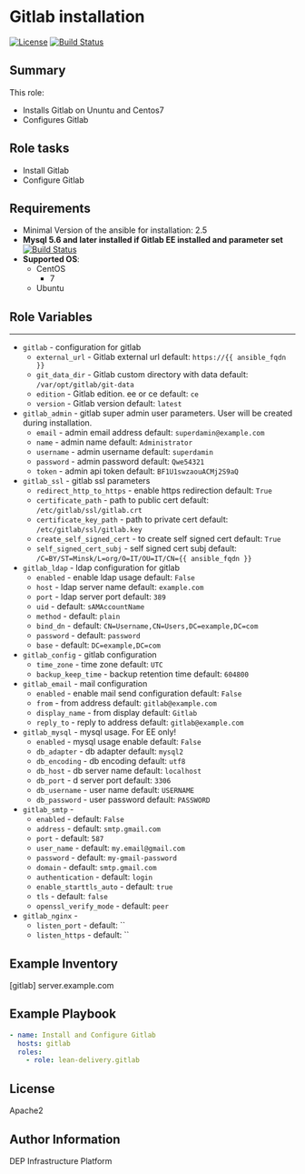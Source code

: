 Gitlab installation
=========
[![License](https://img.shields.io/badge/license-Apache-green.svg?style=flat)](https://raw.githubusercontent.com/lean-delivery/ansible-role-gitlab/master/LICENSE)
[![Build Status](https://travis-ci.org/lean-delivery/ansible-role-gitlab.svg?branch=master)](https://travis-ci.org/lean-delivery/ansible-role-gitlab)
## Summary

This role:
  - Installs Gitlab on Ununtu and Centos7
  - Configures Gitlab
  
Role tasks
------------
  - Install Gitlab
  - Configure Gitlab
  
Requirements
------------

 - Minimal Version of the ansible for installation: 2.5
 - **Mysql 5.6 and later installed if Gitlab EE installed and parameter set** [![Build Status](https://travis-ci.org/lean-delivery/ansible-role-mysql.svg?branch=master)](https://travis-ci.org/lean-delivery/ansible-role-mtsql)
 - **Supported OS**:
   - CentOS
     - 7
   - Ubuntu
   
## Role Variables
--------------	
  - `gitlab` - configuration for gitlab
    - `external_url` - Gitlab external url
       default: `https://{{ ansible_fqdn }}`
    - `git_data_dir` - Gitlab custom directory with data
       default: `/var/opt/gitlab/git-data`
    - `edition` - Gitlab edition. ee or ce
       default: `ce`
    - `version` - Gitlab version
       default: `latest`
  - `gitlab_admin` - gitlab super admin user parameters. User will be created during installation.
    - `email` - admin email address
       default: `superdamin@example.com`
    - `name` - admin name
       default: `Administrator`
    - `username` - admin username
       default: `superdamin`
    - `password` - admin password
       default: `Qwe54321`
    - `token` - admin api token
       default: `BF1U1swzaouACMj2S9aQ`
  - `gitlab_ssl` - gitlab ssl parameters
    - `redirect_http_to_https` - enable https redirection
       default: `True`
    - `certificate_path` - path to public cert
       default: `/etc/gitlab/ssl/gitlab.crt`
    - `certificate_key_path` - path to private cert
       default: `/etc/gitlab/ssl/gitlab.key`
    - `create_self_signed_cert` - to create self signed cert
       default: `True`
    - `self_signed_cert_subj` - self signed cert subj
       default: `/C=BY/ST=Minsk/L=org/O=IT/OU=IT/CN={{ ansible_fqdn }}`
  - `gitlab_ldap` - ldap configuration for gitlab
    - `enabled` - enable ldap usage
       default: `False`
    - `host` - ldap server name
       default: `example.com`
    - `port` - ldap server port
       default: `389`
    - `uid` - 
       default: `sAMAccountName`
    - `method` - 
       default: `plain`
    - `bind_dn` - 
       default: `CN=Username,CN=Users,DC=example,DC=com`
    - `password` - 
       default: `password`
    - `base` - 
       default: `DC=example,DC=com`
  - `gitlab_config` - gitlab configuration
    - `time_zone` - time zone
       default: `UTC`
    - `backup_keep_time` - backup retention time
       default: `604800`
  - `gitlab_email` - mail configuration
    - `enabled` - enable mail send configuration
       default: `False`
    - `from` - from address
       default: `gitlab@example.com`
    - `display_name` - from display 
       default: `Gitlab`
    - `reply_to` - reply to address
       default: `gitlab@example.com`
  - `gitlab_mysql` - mysql usage. For EE only!
    - `enabled` - mysql usage enable
       default: `False`
    - `db_adapter` - db adapter
       default: `mysql2`
    - `db_encoding` - db encoding
       default: `utf8`
    - `db_host` - db server name
       default: `localhost`
    - `db_port` - d server port
       default: `3306`
    - `db_username` - user name
       default: `USERNAME`
    - `db_password` - user password
       default: `PASSWORD`
  - `gitlab_smtp` - 
    - `enabled` - 
       default: `False`
    - `address` - 
       default: `smtp.gmail.com`
    - `port` - 
       default: `587`
    - `user_name` - 
       default: `my.email@gmail.com`
    - `password` - 
       default: `my-gmail-password`
    - `domain` - 
       default: `smtp.gmail.com`
    - `authentication` - 
       default: `login`
    - `enable_starttls_auto` - 
       default: `true`
    - `tls` - 
       default: `false`
    - `openssl_verify_mode` - 
       default: `peer`
  - `gitlab_nginx` - 
    - `listen_port` - 
       default: ``
    - `listen_https` - 
       default: ``

Example Inventory
----------------
[gitlab]
server.example.com

Example Playbook
----------------

```yml
- name: Install and Configure Gitlab
  hosts: gitlab
  roles:
    - role: lean-delivery.gitlab
```

License
-------

Apache2

Author Information
------------------

DEP Infrastructure Platform
